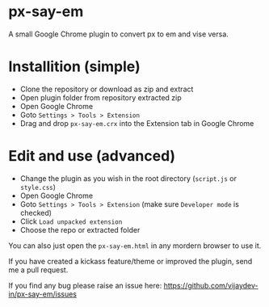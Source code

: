 px-say-em
=========

A small Google Chrome plugin to convert px to em and vise versa.


Installition (simple)
=====================

* Clone the repository or download as zip and extract
* Open plugin folder from repository extracted zip
* Open Google Chrome
* Goto `Settings > Tools > Extension`
* Drag and drop `px-say-em.crx` into the Extension tab in Google Chrome


Edit and use (advanced)
=======================

* Change the plugin as you wish in the root directory (`script.js` or `style.css`)
* Open Google Chrome
* Goto `Settings > Tools > Extension` (make sure `Developer mode` is checked)
* Click `Load unpacked extension`
* Choose the repo or extracted folder

You can also just open the `px-say-em.html` in any mordern browser to use it.

If you have created a kickass feature/theme or improved the plugin, send me a pull request.

If you find any bug please raise an issue here: https://github.com/vijaydev-in/px-say-em/issues
